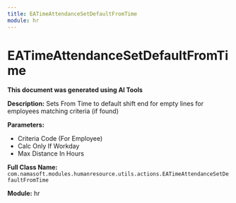 ```yaml
---
title: EATimeAttendanceSetDefaultFromTime
module: hr
---
```



<div class='entity-flows'>

# EATimeAttendanceSetDefaultFromTime

**This document was generated using AI Tools**

**Description:** Sets From Time to default shift end for empty lines for employees matching criteria (if found)

**Parameters:**
- Criteria Code (For Employee)
- Calc Only If Workday
- Max Distance In Hours

**Full Class Name:** `com.namasoft.modules.humanresource.utils.actions.EATimeAttendanceSetDefaultFromTime`

**Module:** hr


</div>

